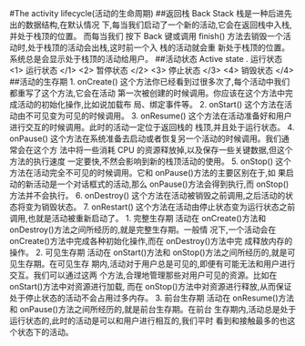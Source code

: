 #The activity lifecycle(活动的生命周期)
##返回栈 Back Stack
    栈是一种后进先出的数据结构,在默认情况 下,每当我们启动了一个新的活动,它会在返回栈中入栈,并处于栈顶的位置。
    而每当我们 按下 Back 键或调用 finish()
    方法去销毁一个活动时,处于栈顶的活动会出栈,这时前一个入 栈的活动就会重 新处于栈顶的位置。系统总是会显示处于栈顶的活动给用户。
##活动状态 Active state
. 运行状态
<1> 运行状态 </1>
<2> 暂停状态 </2>
<3> 停止状态 </3>
<4> 销毁状态 </4>
##活动的生存期
    1. onCreate()
    这个方法你已经看到过很多次了,每个活动中我们都重写了这个方法,它会在活动 第一次被创建的时候调用。你应该在这个方法中完成活动的初始化操作,比如说加载布 局、绑定事件等。
    2. onStart()
    这个方法在活动由不可见变为可见的时候调用。
    3. onResume()
    这个方法在活动准备好和用户进行交互的时候调用。此时的活动一定位于返回栈的
    栈顶,并且处于运行状态。 
    4. onPause()
    这个方法在系统准备去启动或者恢复另一个活动的时候调用。我们通常会在这个方 法中将一些消耗 CPU 的资源释放掉,以及保存一些关键数据,但这个方法的执行速度 一定要快,不然会影响到新的栈顶活动的使用。
    5. onStop()
    这个方法在活动完全不可见的时候调用。它和 onPause()方法的主要区别在于,如 果启动的新活动是一个对话框式的活动,那么 onPause()方法会得到执行,而 onStop() 方法并不会执行。
    6. onDestroy()
    这个方法在活动被销毁之前调用,之后活动的状态将变为销毁状态。
    7. onRestart()
    这个方法在活动由停止状态变为运行状态之前调用,也就是活动被重新启动了。
    1. 完整生存期
    活动在 onCreate()方法和 onDestroy()方法之间所经历的,就是完整生存期。一般情 况下,一个活动会在 onCreate()方法中完成各种初始化操作,而在 onDestroy()方法中完 成释放内存的操作。
    2. 可见生存期
    活动在 onStart()方法和 onStop()方法之间所经历的,就是可见生存期。在可见生存 期内,活动对于用户总是可见的,即便有可能无法和用户进行交互。我们可以通过这两 个方法,合理地管理那些对用户可见的资源。比如在 onStart()方法中对资源进行加载, 而在 onStop()方法中对资源进行释放,从而保证处于停止状态的活动不会占用过多内存。 3. 前台生存期
    活动在 onResume()方法和 onPause()方法之间所经历的,就是前台生存期。在前台 生存期内,活动总是处于运行状态的,此时的活动是可以和用户进行相互的,我们平时 看到和接触最多的也这个状态下的活动。

